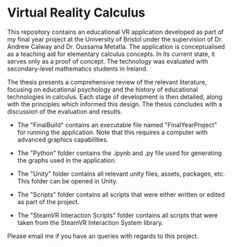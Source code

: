 # Virtual Reality Calculus

This repository contains an educational VR application developed as part of my final year project at the University of Bristol under the supervision of Dr. Andrew Calway and Dr. Oussama Metatla. The application is conceptualised as a teaching aid for elementary calculus concepts. In its current state, it serves only as a proof of concept. The technology was evaluated with secondary-level mathematics students in Ireland. 

The thesis presents a comprehensive review of the relevant literature, focusing on educational psychology and the history of educational technologies in calculus. Each stage of development is then detailed, along with the principles which informed this design. The thesis concludes with a discussion of the evaluation and results. 

- The "FinalBuild" contains an executable file named "FinalYearProject" for running the application. Note that this requires a computer with advanced graphics capabilities.

- The "Python" folder contains the .ipynb and .py file used for generating the graphs used in the application.

- The "Unity" folder contains all relevant unity files, assets, packages, etc. This folder can be opened in Unity.

- The "Scripts" folder contains all scripts that were either written or edited as part of the project.

- The "SteamVR Interaction Scripts" folder contains all scripts that were taken from the SteamVR Interaction System library.

Please email me if you have an queries with regards to this project.
